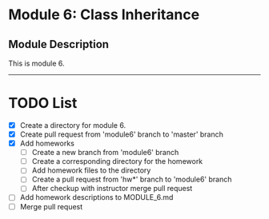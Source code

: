 # Module 6: Class Inheritance

## Module Description
This is module 6.


---

# TODO List

- [x] Create a directory for module 6.
- [x] Create pull request from 'module6' branch to 'master' branch
- [x] Add homeworks
  - [ ] Create a new branch from 'module6' branch
  - [ ] Create a corresponding directory for the homework
  - [ ] Add homework files to the directory
  - [ ] Create a pull request from 'hw*' branch to 'module6' branch
  - [ ] After checkup with instructor merge pull request
- [ ] Add homework descriptions to MODULE_6.md
- [ ] Merge pull request